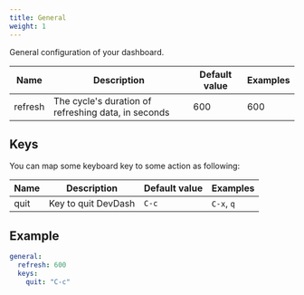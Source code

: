 ```yaml
---
title: General
weight: 1
---
```


General configuration of your dashboard.

| Name     | Description                                           | Default value | Examples |
|----------|-------------------------------------------------------|---------------|----------|
| refresh  | The cycle's duration of refreshing data, in seconds   | 600           | 600      |

## Keys

You can map some keyboard key to some action as following:

| Name | Description         | Default value | Examples   |
|------|---------------------|---------------|------------|
| quit | Key to quit DevDash | `C-c`         | `C-x`, `q` |

## Example

```yaml
general:
  refresh: 600
  keys:
    quit: "C-c"
```
